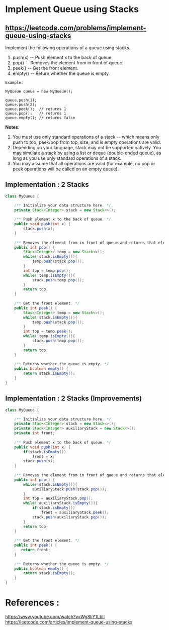 # Implement Queue using Stacks
## https://leetcode.com/problems/implement-queue-using-stacks

Implement the following operations of a queue using stacks.

1. push(x) -- Push element x to the back of queue.
2. pop() -- Removes the element from in front of queue.
3. peek() -- Get the front element.
4. empty() -- Return whether the queue is empty.

```
Example:

MyQueue queue = new MyQueue();

queue.push(1);
queue.push(2);  
queue.peek();  // returns 1
queue.pop();   // returns 1
queue.empty(); // returns false
```
**Notes:**

1. You must use only standard operations of a stack -- which means only push to top, peek/pop from top, size, and is empty operations are valid.
2. Depending on your language, stack may not be supported natively. You may simulate a stack by using a list or deque (double-ended queue), as long as you use only standard operations of a stack.
3. You may assume that all operations are valid (for example, no pop or peek operations will be called on an empty queue).

## Implementation : 2 Stacks

```java
class MyQueue {

    /** Initialize your data structure here. */
    private Stack<Integer> stack = new Stack<>();
   
    /** Push element x to the back of queue. */
    public void push(int x) {
        stack.push(x);
    }
    
    /** Removes the element from in front of queue and returns that element. */
    public int pop() {
        Stack<Integer> temp = new Stack<>();
        while(!stack.isEmpty()){
            temp.push(stack.pop());
        }
        int top = temp.pop();
        while(!temp.isEmpty()){
            stack.push(temp.pop());
        }
        return top;
    }
    
    /** Get the front element. */
    public int peek() {
        Stack<Integer> temp = new Stack<>();
        while(!stack.isEmpty()){
            temp.push(stack.pop());
        }
        int top = temp.peek();
        while(!temp.isEmpty()){
            stack.push(temp.pop());
        }
        return top;
    }
    
    /** Returns whether the queue is empty. */
    public boolean empty() {
        return stack.isEmpty();
    }
}
```
## Implementation : 2 Stacks (Improvements)
```java
class MyQueue {

    /** Initialize your data structure here. */
    private Stack<Integer> stack = new Stack<>();
    private Stack<Integer> auxiliaryStack = new Stack<>();
    private int front;
    
    /** Push element x to the back of queue. */
    public void push(int x) {
        if(stack.isEmpty())
            front = x;
        stack.push(x);
    }
    
    /** Removes the element from in front of queue and returns that element. */
    public int pop() {
        while(!stack.isEmpty()){
            auxiliaryStack.push(stack.pop());
        }
        int top = auxiliaryStack.pop();
        while(!auxiliaryStack.isEmpty()){ 
            if(stack.isEmpty())
                front = auxiliaryStack.peek();
            stack.push(auxiliaryStack.pop());
        }
        return top;
    }
    
    /** Get the front element. */
    public int peek() {
       return front;
    }
    
    /** Returns whether the queue is empty. */
    public boolean empty() {
        return stack.isEmpty();
    }
}
```

# References :
https://www.youtube.com/watch?v=Wg8IiY1LbII
https://leetcode.com/articles/implement-queue-using-stacks

